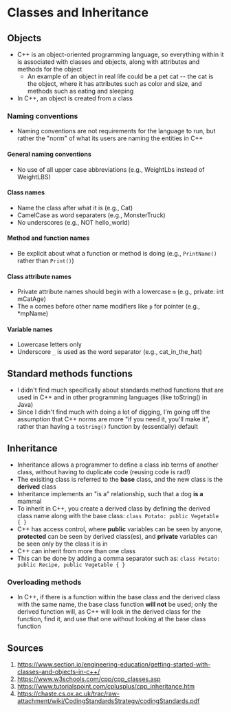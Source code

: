 # Classes and Inheritance

## Objects
* C++ is an object-oriented programming language, so everything within it is associated with classes and objects, along with attributes and methods for the object
  * An example of an object in real life could be a pet cat -- the cat is the object, where it has attributes such as color and size, and methods such as eating and sleeping
* In C++, an object is created from a class

### Naming conventions 
* Naming conventions are not requirements for the language to run, but rather the "norm" of what its users are naming the entities in C++

#### General naming conventions
* No use of all upper case abbreviations (e.g., WeightLbs instead of WeightLBS)

#### Class names
* Name the class after what it is (e.g., Cat)
* CamelCase as word separaters (e.g., MonsterTruck)
* No underscores (e.g., NOT hello_world)

#### Method and function names
* Be explicit about what a function or method is doing (e.g., `PrintName()` rather than `Print()`)

#### Class attribute names
* Private attribute names should begin with a lowercase `m` (e.g., private: int mCatAge)
* The `m` comes before other name modifiers like `p` for pointer (e.g., *mpName)

#### Variable names
* Lowercase letters only
* Underscore `_` is used as the word separator (e.g., cat_in_the_hat)

## Standard methods functions
* I didn't find much specifically about standards method functions that are used in C++ and in other programming languages (like toString() in Java)
* Since I didn't find much with doing a lot of digging, I'm going off the assumption that C++ norms are more "if you need it, you'll make it", rather than having a `toString()` function by (essentially) default

## Inheritance
* Inheritance allows a programmer to define a class inb terms of another class, without having to duplicate code (reusing code is rad!)
* The exisiting class is referred to the **base** class, and the new class is the **derived** class
* Inheritance implements an "is a" relationship, such that a dog **is a** mammal
* To inherit in C++, you create a derived class by defining the derived class name along with the base class: `class Potato: public Vegetable { }`
* C++ has access control, where **public** variables can be seen by anyone, **protected** can be seen by derived class(es), and **private** variables can be seen only by the class it is in
* C++ can inherit from more than one class
 * This can be done by adding a comma separator such as: `class Potato: public Recipe, public Vegetable { }`

### Overloading methods
* In C++, if there is a function within the base class and the derived class with the same name, the base class function **will not** be used; only the derived function will, as C++ will look in the derived class for the function, find it, and use that one without looking at the base class function


## Sources
1. https://www.section.io/engineering-education/getting-started-with-classes-and-objects-in-c++/
2. https://www.w3schools.com/cpp/cpp_classes.asp
3. https://www.tutorialspoint.com/cplusplus/cpp_inheritance.htm
4. https://chaste.cs.ox.ac.uk/trac/raw-attachment/wiki/CodingStandardsStrategy/codingStandards.pdf
